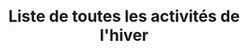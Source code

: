---
layout: layout_generic
title: Liste de toutes les activités de l'hiver
meta-title: Activités outdoor, notre liste de toutes les activités de l'hiver
meta-description: Liste de toutes les activités outdoor de l'hiver à partager en famille ou entre amis où que vous soyez en France et quelque soit votre niveau

permalink: /fr/hiver/activites
language: fr
season: winter
topnav_color_text: light

page_sections:
- template: heroImage50percentHigh
  title: ZE HERO vous propose
  content: des activités outdoor pour l'hiver
- template: 2colTitreTxt
  title: Renversantes, euphorisantes, apaisantes.
  content: Lire dans vos yeux ce sentiment de béatitude que chacun ressent en vivant une émotion de profonde joie est notre plus grande quête, que vous soyez débutant ou amateur, seul, en famille ou entre amis.
- template: listServices
  service: activity
  blockBGcolor: blanc
  headtitle:
    headline: ZE HERO propose
    title: Des activités pour votre hiver
- template: newsletter
  title: Recevez nos dernières informations
button_to_link_to_ze_hero_shop:
  button_text: ''
  url_to_shop_zehero: https://shop.ze-hero.com/activites-Outdoor?calessonstype=all&catypegenderlistsummer=all&calessonsactivitytype=Ski&start-date=21%2F11%2F2021

---